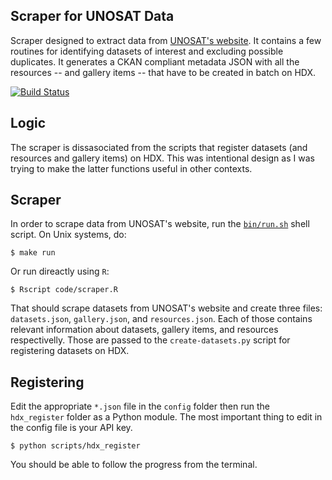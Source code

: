 ## Scraper for UNOSAT Data
Scraper designed to extract data from [UNOSAT's website](http://www.unitar.org/unosat/maps). It contains a few routines for identifying datasets of interest and excluding possible duplicates. It generates a CKAN compliant metadata JSON with all the resources -- and gallery items -- that have to be created in batch on HDX.

[![Build Status](https://travis-ci.org/luiscape/hdxscraper-unosat.svg)](https://travis-ci.org/luiscape/hdxscraper-unosat)

## Logic
The scraper is dissasociated from the scripts that register datasets (and resources and gallery items) on HDX. This was intentional design as I was trying to make the latter functions useful in other contexts.

## Scraper
In order to scrape data from UNOSAT's website, run the [`bin/run.sh`](bin/run.sh) shell script. On Unix systems, do:

```shell
$ make run
```

Or run direactly using `R`:

```shell
$ Rscript code/scraper.R
```

That should scrape datasets from UNOSAT's website and create three files: `datasets.json`, `gallery.json`, and `resources.json`. Each of those contains relevant information about datasets, gallery items, and resources respectivelly. Those are passed to the `create-datasets.py` script for registering datasets on HDX.


## Registering
Edit the appropriate `*.json` file in the `config` folder then run the `hdx_register` folder as a Python module. The most important thing to edit in the config file is your API key.

```shell
$ python scripts/hdx_register
```

You should be able to follow the progress from the terminal.
